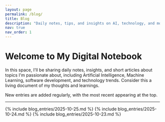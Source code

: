 ```yaml
---
layout: page
permalink: /blog/
title: Blog
description: "Daily notes, tips, and insights on AI, technology, and more."
nav: true
nav_order: 1
---
```


<div class="post">

  <h1>Welcome to My Digital Notebook</h1>
  <p>In this space, I'll be sharing daily notes, insights, and short articles about topics I'm passionate about, including Artificial Intelligence, Machine Learning, software development, and technology trends. Consider this a living document of my thoughts and learnings.</p>
  <p>New entries are added regularly, with the most recent appearing at the top.</p>
  
  <hr>

  <!-- ### Blog Entries Start Here ### -->
  <!-- Newest entries go on top. Add a new {% include ... %} line for each new post. -->

  {% include blog_entries/2025-10-25.md %}
  {% include blog_entries/2025-10-24.md %}
  {% include blog_entries/2025-10-23.md %}

  <!-- ### End of Blog Entries ### -->

</div>
